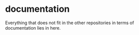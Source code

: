 # documentation
Everything that does not fit in the other repositories in terms of documentation lies in here.
